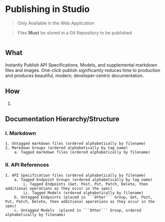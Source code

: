# Publishing in Studio 

<!-- theme: warning -->
> Only Available in the Web Application

<!-- theme: danger -->
> Files **Must** be stored in a Git Repository to be published

![]()

## What 
Instantly Publish API Specifications, Models, and supplemental markdown files and images. One-click publish significantly reduces time to production and produces beautiful, modern, developer-centric documentation. 

## How 
1. 

## Documentation Hierarchy/Structure 

### I. Markdown
```
1. Untagged markdown files (ordered alphabetically by filename)  
2. Markdown Groups (ordered alphabetically by tag name)
    a. Tagged markdown files (ordered alphabetically by filename)
```
### II. API References
```
1. API Specification files (ordered alphabetically by filename) 
    a. Tagged Endpoint Groups (ordered alphabetically by tag name)
        i. Tagged Endpoints (Get, Post, Put, Patch, Delete, then additional operations as they occur in the spec)
        ii. Tagged Models (ordered alphabetically by filename)
    b. Untagged Endpoints (placed in ```Other``` Group, Get, Post, Put, Patch, Delete, then additional operations as they occur in the spec)
    c. Untagged Models  (placed in ```Other``` Group, ordered alphabetically by filename)
```



